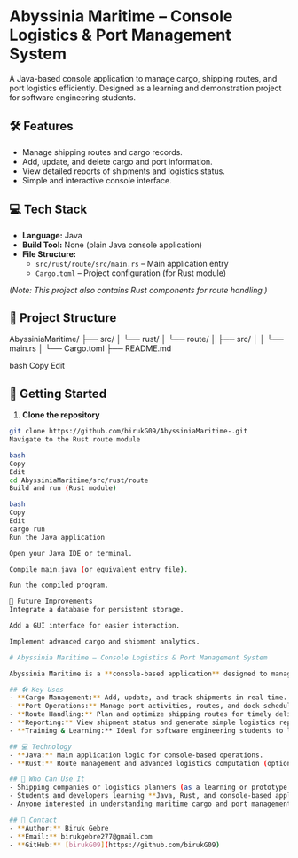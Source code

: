 # Abyssinia Maritime – Console Logistics & Port Management System

A Java-based console application to manage cargo, shipping routes, and port logistics efficiently. Designed as a learning and demonstration project for software engineering students.

## 🛠️ Features
- Manage shipping routes and cargo records.
- Add, update, and delete cargo and port information.
- View detailed reports of shipments and logistics status.
- Simple and interactive console interface.

## 💻 Tech Stack
- **Language:** Java  
- **Build Tool:** None (plain Java console application)  
- **File Structure:**  
  - `src/rust/route/src/main.rs` – Main application entry  
  - `Cargo.toml` – Project configuration (for Rust module)

*(Note: This project also contains Rust components for route handling.)*

## 📂 Project Structure
AbyssiniaMaritime/
├── src/
│ └── rust/
│ └── route/
│ ├── src/
│ │ └── main.rs
│ └── Cargo.toml
├── README.md

bash
Copy
Edit

## 🚀 Getting Started
1. **Clone the repository**
```bash
git clone https://github.com/birukG09/AbyssiniaMaritime-.git
Navigate to the Rust route module

bash
Copy
Edit
cd AbyssiniaMaritime/src/rust/route
Build and run (Rust module)

bash
Copy
Edit
cargo run
Run the Java application

Open your Java IDE or terminal.

Compile main.java (or equivalent entry file).

Run the compiled program.

📌 Future Improvements
Integrate a database for persistent storage.

Add a GUI interface for easier interaction.

Implement advanced cargo and shipment analytics.

# Abyssinia Maritime – Console Logistics & Port Management System

Abyssinia Maritime is a **console-based application** designed to manage shipping, cargo, and port operations efficiently. It provides essential tools for tracking and organizing maritime logistics.

## 🛠️ Key Uses
- **Cargo Management:** Add, update, and track shipments in real time.  
- **Port Operations:** Manage port activities, routes, and dock schedules.  
- **Route Handling:** Plan and optimize shipping routes for timely delivery.  
- **Reporting:** View shipment status and generate simple logistics reports.  
- **Training & Learning:** Ideal for software engineering students to learn Java and Rust for practical logistics applications.

## 💻 Technology
- **Java:** Main application logic for console-based operations.  
- **Rust:** Route management and advanced logistics computation (optional module).  

## 🚀 Who Can Use It
- Shipping companies or logistics planners (as a learning or prototype tool).  
- Students and developers learning **Java, Rust, and console-based applications**.  
- Anyone interested in understanding maritime cargo and port management processes.

## 📧 Contact
- **Author:** Biruk Gebre  
- **Email:** birukgebre277@gmail.com  
- **GitHub:** [birukG09](https://github.com/birukG09)


